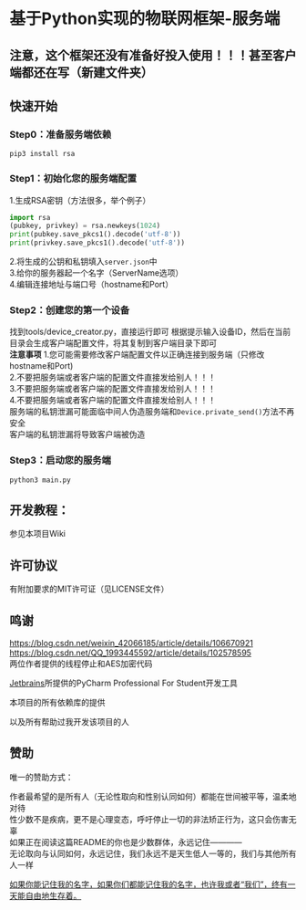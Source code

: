 # 基于Python实现的物联网框架-服务端
## 注意，这个框架还没有准备好投入使用！！！甚至客户端都还在写（新建文件夹）
## 快速开始
### Step0：准备服务端依赖
```shell
pip3 install rsa
```
### Step1：初始化您的服务端配置
1.生成RSA密钥（方法很多，举个例子）
```python
import rsa
(pubkey, privkey) = rsa.newkeys(1024)
print(pubkey.save_pkcs1().decode('utf-8'))
print(privkey.save_pkcs1().decode('utf-8'))
```
2.将生成的公钥和私钥填入`server.json`中  
3.给你的服务器起一个名字（ServerName选项）  
4.编辑连接地址与端口号（hostname和Port）
### Step2：创建您的第一个设备
找到tools/device_creator.py，直接运行即可
根据提示输入设备ID，然后在当前目录会生成客户端配置文件，将其复制到客户端目录下即可  
**注意事项**
1.您可能需要修改客户端配置文件以正确连接到服务端（只修改hostname和Port)  
2.不要把服务端或者客户端的配置文件直接发给别人！！！  
3.不要把服务端或者客户端的配置文件直接发给别人！！！  
4.不要把服务端或者客户端的配置文件直接发给别人！！！  
服务端的私钥泄漏可能面临中间人伪造服务端和`Device.private_send()`方法不再安全  
客户端的私钥泄漏将导致客户端被伪造 
### Step3：启动您的服务端
```shell
python3 main.py
```
## 开发教程：  
参见本项目Wiki

## 许可协议
有附加要求的MIT许可证（见LICENSE文件）

## 鸣谢
https://blog.csdn.net/weixin_42066185/article/details/106670921  
https://blog.csdn.net/QQ_1993445592/article/details/102578595  
两位作者提供的线程停止和AES加密代码

[Jetbrains](https://www.jetbrains.com/)所提供的PyCharm Professional For Student开发工具

本项目的所有依赖库的提供

以及所有帮助过我开发该项目的人

## 赞助

唯一的赞助方式：  

作者最希望的是所有人（无论性取向和性别认同如何）都能在世间被平等，温柔地对待  
性少数不是疾病，更不是心理变态，呼吁停止一切的非法矫正行为，这只会伤害无辜  
如果正在阅读这篇README的你也是少数群体，永远记住————  
无论取向与认同如何，永远记住，我们永远不是天生低人一等的，我们与其他所有人一样  

[如果你能记住我的名字，如果你们都能记住我的名字，也许我或者“我们”，终有一天能自由地生存着。](https://github.com/mtf-wiki/MtF-wiki)
